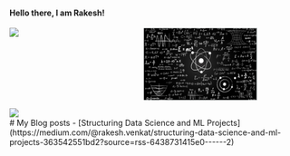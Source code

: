 
#### Hello there, I am Rakesh!
<img align="center" width="40%" src="https://github.com/rvbug/rvbug/blob/main/QM.png" />


<img align="left"  width="47%" src="https://github-readme-stats.vercel.app/api?username=rvbug&show_icons=true&theme=dark" />
<p>
<img align="left" src="https://github-readme-stats.vercel.app/api/top-langs/?username=rvbug"  />

<p> <p> <br>
# My Blog posts
<!-- BLOG-POST-LIST:START -->
- [Structuring Data Science and ML Projects](https://medium.com/@rakesh.venkat/structuring-data-science-and-ml-projects-363542551bd2?source=rss-6438731415e0------2)
<!-- BLOG-POST-LIST:END -->
